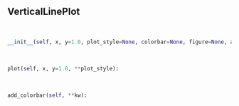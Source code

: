 ## <a id=McUtils.Plots.Plots.VerticalLinePlot>VerticalLinePlot</a>


<a id=McUtils.Plots.Plots.VerticalLinePlot.__init__>&nbsp;</a>
```python
__init__(self, x, y=1.0, plot_style=None, colorbar=None, figure=None, axes=None, subplot_kw=None, **opts): 
```

<a id=McUtils.Plots.Plots.VerticalLinePlot.plot>&nbsp;</a>
```python
plot(self, x, y=1.0, **plot_style): 
```

<a id=McUtils.Plots.Plots.VerticalLinePlot.add_colorbar>&nbsp;</a>
```python
add_colorbar(self, **kw): 
```

